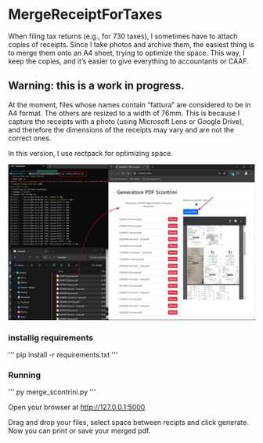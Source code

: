 # MergeReceiptForTaxes
When filing tax returns (e.g., for 730 taxes), I sometimes have to attach copies of receipts. 
Since I take photos and archive them, the easiest thing is to merge them onto an A4 sheet, trying to optimize the space. 
This way, I keep the copies, and it’s easier to give everything to accountants or CAAF.

## Warning: this is a work in progress.
At the moment, files whose names contain “fattura” are considered to be in A4 format. 
The others are resized to a width of 76mm. 
This is because I capture the receipts with a photo (using Microsoft Lens or Google Drive), and therefore the dimensions of the receipts may vary and are not the correct ones.

In this version, I use rectpack for optimizing space.

![Example](example.jpg)

### installig requirements
'''
pip install -r requirements.txt
'''

### Running 
'''
py merge_scontrini.py
'''

Open your browser at http://127.0.0.1:5000

Drag and drop your files, select space between recipts and click generate.
Now you can print or save your merged pdf.

